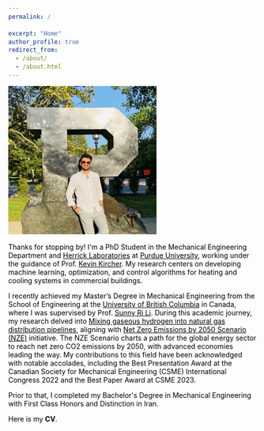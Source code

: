 ```yaml
---
permalink: /

excerpt: "Home"
author_profile: true
redirect_from: 
  - /about/
  - /about.html
---
```


<style>
  body {
    color: black;
  }
</style>

<img src="../images/IMG_2951.jpg" alt="Alt Text" width="300" height="300">

Thanks for stopping by! I'm a PhD Student in the Mechanical Engineering Department and <a href="https://engineering.purdue.edu/Herrick" target="_blank" style="color: black; text-decoration: underline;">Herrick Laboratories</a> at <a href="https://www.purdue.edu/" target="_blank" style="color: black; text-decoration: underline;">Purdue University</a>, working under the guidance of Prof. <a href="https://kevinjkircher.com/" target="_blank" style="color: black; text-decoration: underline;">Kevin Kircher</a>. My research centers on developing machine learning, optimization, and control algorithms for heating and cooling systems in commercial buildings.

I recently achieved my Master’s Degree in Mechanical Engineering from the School of Engineering at the <a href="https://www.ubc.ca/" target="_blank" style="color: black; text-decoration: underline;">University of British Columbia</a> in Canada, where I was supervised by Prof. <a href="https://engineering.ok.ubc.ca/about/contact/sunny-ri-li/" target="_blank" style="color: black; text-decoration: underline;">Sunny Ri Li</a>. During this academic journey, my research delved into <a href="https://open.library.ubc.ca/soa/cIRcle/collections/ubctheses/24/items/1.0437514" target="_blank" style="color: black; text-decoration: underline;">Mixing gaseous hydrogen into natural gas distribution pipelines</a>, aligning with <a href="https://www.iea.org/reports/global-energy-and-climate-model/net-zero-emissions-by-2050-scenario-nze" target="_blank" style="color: black; text-decoration: underline;">Net Zero Emissions by 2050 Scenario (NZE)</a> initiative. The NZE Scenario charts a path for the global energy sector to reach net zero CO2 emissions by 2050, with advanced economies leading the way. My contributions to this field have been acknowledged with notable accolades, including the Best Presentation Award at the Canadian Society for Mechanical Engineering (CSME) International
Congress 2022 and the Best Paper Award at CSME 2023.

Prior to that, I completed my Bachelor's Degree in Mechanical Engineering with First Class Honors and Distinction in Iran.

Here is my <b><a href="https://arashjkh.github.io/files/CV_Arash_Jalil_Khabbazi.pdf" target="_blank" style="color: black; text-decoration:none;">CV</a></b>.
